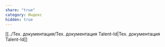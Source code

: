 ```yaml
---
share: "true"
category: Индекс
hidden: true
---
```




[[../Тех. документация/Тех.  документация Talent-Id|Тех.  документация Talent-Id]]

